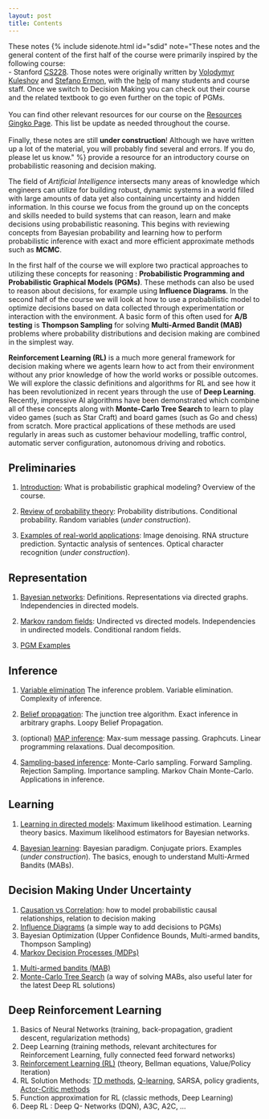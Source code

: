 ```yaml
---
layout: post
title: Contents
---
```

<span class="newthought">These notes</span> 
{% include sidenote.html id="sdid" note="These notes and the general content of the first half of the course were primarily inspired by the following course:<br>- Stanford [CS228](https://cs228.stanford.edu/). Those notes were originally written by [Volodymyr Kuleshov](http://www.stanford.edu/~kuleshov) and [Stefano Ermon](http://cs.stanford.edu/~ermon/), with the [help](https://github.com/ermongroup/cs228-notes/commits/master) of many students and course staff. Once we switch to Decision Making you can check out their course and the related textbook to go even further on the topic of PGMs.<br><br>
You can find other relevant resources for our course on the [Resources Gingko Page](https://gingkoapp.com/4yf7qa). This list be update as needed throughout the course.
<br><br>
Finally, these notes are still **under construction**! Although we have written up a lot of the material, you will probably find several and errors. If you do, please let us know." %} provide a resource for an introductory course on probabilistic reasoning and decision making.

<!--You too may help make these notes better by submitting your improvements to us via [GitHub](https://github.com/ermongroup/cs228-notes).-->

The field of *Artificial Intelligence* intersects many areas of knowledge which engineers can utilize for building robust, dynamic systems in a world filled with large amounts of data yet also containing uncertainty and hidden information.
In this course we focus from the ground up on the concepts and skills needed to build systems that can reason, learn and make decisions using probabilistic reasoning.
This begins with reviewing concepts from Bayesian probability and learning how to perform probabilistic inference with exact and more efficient approximate methods such as **MCMC**.

In the first half of the course we will explore two practical approaches to utilizing these concepts for reasoning : **Probabilistic Programming and Probabilistic Graphical Models (PGMs)**.
These methods can also be used to reason about decisions, for example using **Influence Diagrams**.
In the second half of the course we will look at how to use a probabilistic model to optimize decisions based on data collected through experimentation or interaction with the environment.
A basic form of this often used for **A/B testing** is **Thompson Sampling** for solving **Multi-Armed Bandit (MAB)** problems where probability distributions and decision making are combined in the simplest way.


**Reinforcement Learning (RL)** is a much more general framework for decision making where we agents learn how to act from their environment without any prior knowledge of how the world works or possible outcomes.
We will explore the classic definitions and algorithms for RL and see how it has been revolutionized in recent years through the use of **Deep Learning**.
Recently, impressive AI algorithms have been demonstrated which combine all of these concepts along with **Monte-Carlo Tree Search** to learn to play video games (such as Star Craft) and board games (such as Go and chess) from scratch.
More practical applications of these methods are used regularly in areas such as customer behaviour modelling, traffic control, automatic server configuration, autonomous driving and robotics.

## Preliminaries

1. [Introduction](preliminaries/introduction/): What is probabilistic graphical modeling? Overview of the course.

2. [Review of probability theory](preliminaries/probabilityreview): Probability distributions. Conditional probability. Random variables (*under construction*).

3. [Examples of real-world applications](preliminaries/applications): Image denoising. RNA structure prediction. Syntactic analysis of sentences. Optical character recognition (*under construction*).
<!-- TODO remove or update these applications if they don't fit --> 

## Representation

1. [Bayesian networks](representation/directed/): Definitions. Representations via directed graphs. Independencies in directed models. 

2. [Markov random fields](representation/undirected/): Undirected vs directed models. Independencies in undirected models. Conditional random fields.

1. [PGM Examples](representation/examples/) 


## Inference

1. [Variable elimination](inference/ve/) The inference problem. Variable elimination. Complexity of inference.

2. [Belief propagation](inference/jt/): The junction tree algorithm. Exact inference in arbitrary graphs. Loopy Belief Propagation.

3. (optional) [MAP inference](inference/map/): Max-sum message passing. Graphcuts. Linear programming relaxations. Dual decomposition. <!-- TODO TODO: shorten this, no need to go into so much detail -->

4. [Sampling-based inference](inference/sampling/): Monte-Carlo sampling. Forward Sampling. Rejection Sampling. Importance sampling. Markov Chain Monte-Carlo. Applications in inference.

<!--5. [Variational inference](inference/variational/): Variational lower bounds. Mean Field. Marginal polytope and its relaxations.-->
<!-- TODO  Make a main notes file with all notes, from current course or others for students to peruse --> 

## Learning

1. [Learning in directed models](learning/directed/): Maximum likelihood estimation. Learning theory basics. Maximum likelihood estimators for Bayesian networks.

<!-- 2. [Learning in undirected models](learning/undirected/): Exponential families. Maximum likelihood estimation with gradient descent. Learning in CRFs -->

<!-- 3. [Learning in latent variable models](learning/latent/): Latent variable models. Gaussian mixture models. Expectation maximization.-->

4. [Bayesian learning](learning/bayesian/): Bayesian paradigm. Conjugate priors. Examples (*under construction*). The basics, enough to understand Multi-Armed Bandits (MABs). <!-- TODO update this description, how is this different from Bayesian Optimziation? --> 

<!-- 5. [Structure learning](learning/structure/): Chow-Liu algorithm. Akaike information criterion. Bayesian information criterion. Bayesian structure learning (*under construction*).-->

## Decision Making Under Uncertainty
1. [Causation vs Correlation](causality/): how to model probabilistic causal relationships, relation to decision making  <!-- TODO make causation part short --> 
1. [Influence Diagrams](decision/InfluenceDiagrams) (a simple way to add decisions to PGMs) <!-- TODO brief influence diagram notes --> 
1. Bayesian Optimization (Upper Confidence Bounds, Multi-armed bandits, Thompson Sampling) <!-- TODO write UCB, MAB notes, use the bayes hackers book --> 
1. [Markov Decision Processes (MDPs)](decision/MarkovDecisionProccesses) <!-- TODO MDP notes --> 
<!-- TODO  where does MDP come, before or after IDs and MABs, after? --> 
1. [Multi-armed bandits (MAB)](decision/MultiArmedBandits) <!-- TODO MAB notes --> 
1. [Monte-Carlo Tree Search](decision/MCTS) (a way of solving MABs, also useful later for the latest Deep RL solutions) <!-- TODO MCTS notes --> 

## Deep Reinforcement Learning
1. Basics of Neural Networks (training, back-propagation, gradient descent, regularization methods)
1. Deep Learning (training methods, relevant architectures for Reinforcement Learning, fully connected feed forward networks)
1. [Reinforcement Learning (RL)](reinforcementlearning/introduction) (theory, Bellman equations, Value/Policy Iteration)
1. RL Solution Methods: [TD methods](reinforcementlearning/tdlearning), [Q-learning](reinforcementlearning/qlearning), SARSA, policy gradients, [Actor-Critic methods](reinforcementlearning/actorcritic)
1. Function approximation for RL (classic methods, Deep Learning)
1. Deep RL : Deep Q- Networks (DQN), A3C, A2C, …



<!--1. [The variational autoencoder](extras/vae): Deep generative models. The reparametrization trick. Learning latent visual representations.-->

<!--2. [List of further readings](extras/readings): Structured support vector machines. Bayesian non-parametrics.-->

<!--
# Actual Course Outline
1. Motivation and Context: Importance of reasoning and decision making about uncertainty
1. Probabilistic Modelling (Bayesian vs Frequentist approaches, conditional probability rules, Bayes rule, expectation, variance, etc.) 
1. Methods of approximate inference: marginal, Maximum a posteriori (MAP), Monte-Carlo Markov Chain (MCMC) estimation 
1. Identifying generalization error, risk, regret (TODO drop this error risk part?) 
1. Probabilistic Graphical Models (PGMs) (Bayesian Networks, Markov Random Fields, Conditional Random Fields) 
1. Probabilistic programming as an alternative approach to PGMs 
1. Causation vs Correlation: how to model probabilistic causal relationships, relation to decision making 
1. Bayesian Optimization (Upper Confidence Bounds, Multi-armed bandits, Thompson Sampling) ( TODO can we just do MAB here? leave UCB and Thompson for later? )
1. Decision making under uncertainty: Markov Decision Processes (MDPs), Influence Diagrams, Multi-armed bandits (MAB), Monte-Carlo Tree Search ( TODO move MCTS later? )
1. Basics of Neural Networks (training, back-propagation, gradient descent, regularization methods)
1. Deep Learning (training methods, relevant architectures for Reinforcement Learning, fully connected feed forward networks)
1. Reinforcement Learning (RL) (theory, Bellman equations, Value/Policy Iteration, TD methods, Q-learning, SARSA, policy gradients, actor-critic methods)
1. Function approximation for RL (classic methods, Deep Learning)
1. Deep RL : Deep Q- Networks (DQN), A3C, A2C, …
-->


